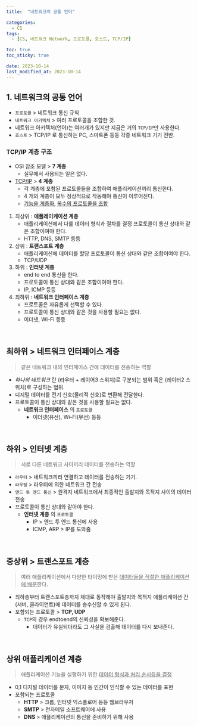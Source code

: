 ```yaml
---
title:  "네트워크의 공통 언어" 

categories:
  - CS
tags:
  - [CS, 네트워크 Network, 프로토콜, 호스트, TCP/IP]

toc: true
toc_sticky: true

date: 2023-10-14
last_modified_at: 2023-10-14
---
```


## 1. 네트워크의 공통 언어

- `프로토콜` > 네트워크 통신 규칙
- `네트워크 아키텍처` > 여러 프로토콜을 조합한 것.
- 네트워크 아키텍처(언어)는 여러개가 있지만 지금은 거의 `TCP/IP`만 사용한다.
- `호스트` > TCP/IP 로 통신하는 PC, 스마트폰 등등 각종 네트워크 기기 전반.

### TCP/IP 계층 구조

- OSI 참조 모델 > **7 계층**
  - 실무에서 사용되는 일은 없다.
- <u>TCP/IP</u> > **4 계층**
  - 각 계층에 포함된 프로토콜들을 조합하여 애플리케이션끼리 통신한다.
  - 4 개의 계층이 모두 정상적으로 작동해야 통신이 이루어진다.
  - <u>기능을 계층화</u>, <u>복수의 프로토콜을 조합</u>

1. 최상위 : **애플레이케이션 계층**
    - 애플리케이션에서 다룰 데이터 형식과 절차를 결정
     프로토콜이 통신 상대와 같은 조합이여야 한다.
    - HTTP, DNS, SMTP 등등
2. 상위 : **트랜스포트 계층**
    - 애플리케이션에 데이터를 할당
     프로토콜이 통신 상대와 같은 조합이여야 한다.
    - TCP/UDP
3. 하위 : **인터넷 계층**
    - end to end 통신을 한다.
    - 프로토콜이 통신 상대와 같은 조합이여야 한다.
    - IP, ICMP 등등
4. 최하위 : **네트워크 인터페이스 계층**
    - 프로토콜은 자유롭게 선택할 수 있다.
    - 프로토콜이 통신 상대와 같은 것을 사용할 필요는 없다.
    - 이더넷, Wi-Fi 등등

<br>

## 최하위 > 네트워크 인터페이스 계층

> 같은 네트워크 내의 인터페이스 간에 데이터를 전송하는 역할

- *하나의 네트워크* 란 (라우터 + 레이어3 스위치)로 구분되는 범위 혹은 (레이터2 스위치)로 구성하는 범위.
- 디지털 데이터를 전기 신호(물리적 신호)로 변환해 전달한다.
- 프로토콜이 통신 상대와 같은 것을 사용할 필요는 없다.
  - **네트워크 인터페이스** 의 `프로토콜`
    - 이더넷(유선), Wi-Fi(무선) 등등

<br>

## 하위 > 인터넷 계층

> 서로 다른 네트워크 사이끼리 데이터를 전송하는 역할

- `라우터` > 네트워크끼리 연결하고 데이터를 전송하는 기기.
- `라우팅` > 라우터에 의한 네트워크 간 전송
- `엔드 투 엔드 통신` > 원격지 네트워크에서 최종적인 출발지와 목적지 사이의 데이터 전송
- 프로토콜이 통신 상대와 같아야 한다.
  - **인터넷 계층** 의 `프로토콜`
    - IP > 엔드 투 엔드 통신에 사용
    - ICMP, ARP > IP를 도와줌

<br>

## 중상위 > 트랜스포트 계층

> 여러 애플리케이션에서 다양한 타이밍에 받은 <u>데이터들을 적절한 애플리케이션에 배분</u>한다.

- 최하층부터 트랜스포트층까지 제대로 동작해야 출발지와 목적지 애플리케이션 간(서버, 클라이언트)에 데이터를 송수신할 수 있게 된다.
- 포함되는 프로토콜 > **TCP, UDP**
  - `TCP`의 경우 endtoend의 신뢰성을 확보해준다.
    - 데이터가 유실되더라도 그 사실을 검출해 데이터를 다시 보내준다.

<br>

## 상위 애플리케이션 계층

> 애플리케이션 기능을 실행하기 위한 <u>데이터 형식과 처리 순서등을 결정</u>

- 0,1 디지털 데이터를 문자, 이미지 등 인간이 인식할 수 있는 데이터를 표현
- 포함되는 프로토콜
  - **HTTP** > 크롬, 인터넷 익스플로어 등등 웹브라우저
  - **SMTP** > 전자메일 소프트웨어에 사용
  - **DNS** > 애플리케이션의 통신을 준비하기 위해 사용
